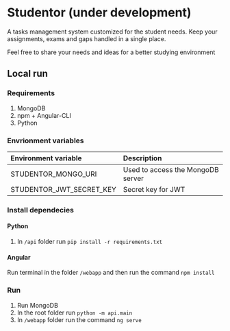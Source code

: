 # Studentor (under development)

A tasks management system customized for the student needs. Keep your assignments, exams and gaps handled in a single place. 

Feel free to share your needs and ideas for a better studying environment

## Local run

### Requirements

1. MongoDB
1. npm + Angular-CLI
1. Python

### Envrionment variables

| Environment variable | Description |
| :--- | :--- |
| STUDENTOR_MONGO_URI | Used to access the MongoDB server |
| STUDENTOR_JWT_SECRET_KEY | Secret key for JWT |

### Install dependecies

#### Python

1. In `/api` folder run `pip install -r requirements.txt`

#### Angular

Run terminal in the folder `/webapp` and then run the command `npm install`

### Run

1. Run MongoDB
1. In the root folder run `python -m api.main`
1. In `/webapp` folder run the command `ng serve`
